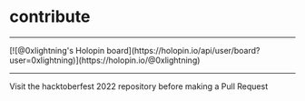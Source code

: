 # contribute
<hr>
[![@0xlightning's Holopin board](https://holopin.io/api/user/board?user=0xlightning)](https://holopin.io/@0xlightning)
<hr>
Visit the hacktoberfest 2022 repository before making a Pull Request
